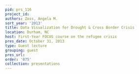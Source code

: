 ```yaml
---
pid: prs_116
project_id: 
authors: Zoss, Angela M.
sort_year: '2013'
title: Data Visualization for Drought & Cross Border Crisis
location: Durham, NC
host: First-Year FOCUS course on the refugee crisis
pres_date: October 31, 2013
type: Guest lecture
grouping: guest
pres_url: 
order: '075'
collection: presentations
---
```

